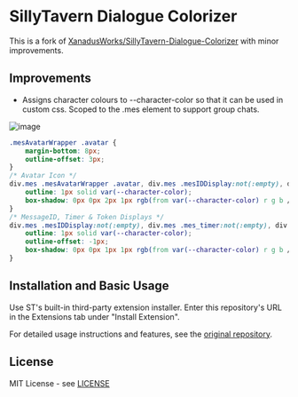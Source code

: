 # SillyTavern Dialogue Colorizer

This is a fork of [XanadusWorks/SillyTavern-Dialogue-Colorizer](https://github.com/XanadusWorks/SillyTavern-Dialogue-Colorizer) with minor improvements.

## Improvements
- Assigns character colours to --character-color so that it can be used in custom css. Scoped to the .mes element to support group chats.

![image](https://github.com/user-attachments/assets/eee4b4ee-dac0-4119-adc5-7927b188ce20)

```css
.mesAvatarWrapper .avatar {
    margin-bottom: 8px;
    outline-offset: 3px;
}
/* Avatar Icon */
div.mes .mesAvatarWrapper .avatar, div.mes .mesIDDisplay:not(:empty), div.mes .mes_timer:not(:empty), div.mes .tokenCounterDisplay:not(:empty) {
    outline: 1px solid var(--character-color);
    box-shadow: 0px 0px 2px 1px rgb(from var(--character-color) r g b / 80%);
}
/* MessageID, Timer & Token Displays */
div.mes .mesIDDisplay:not(:empty), div.mes .mes_timer:not(:empty), div.mes .tokenCounterDisplay:not(:empty) {
    outline: 1px solid var(--character-color);
    outline-offset: -1px;
    box-shadow: 0px 0px 1px 1px rgb(from var(--character-color) r g b / 20%);
}
```

## Installation and Basic Usage
Use ST's built-in third-party extension installer. Enter this repository's URL in the Extensions tab under "Install Extension".

For detailed usage instructions and features, see the [original repository](https://github.com/XanadusWorks/SillyTavern-Dialogue-Colorizer).

## License
MIT License - see [LICENSE](./LICENSE)
